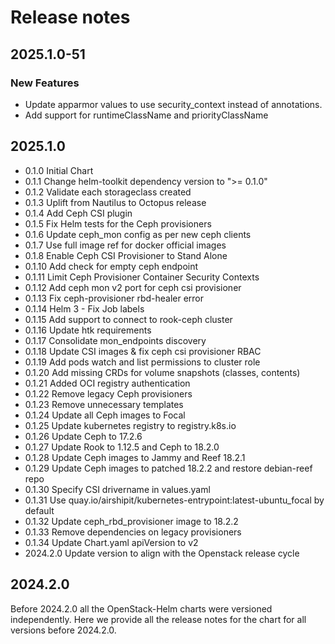# Release notes

## 2025.1.0-51

### New Features

- Update apparmor values to use security_context instead of annotations.
- Add support for runtimeClassName and priorityClassName

## 2025.1.0

- 0.1.0 Initial Chart
- 0.1.1 Change helm-toolkit dependency version to ">= 0.1.0"
- 0.1.2 Validate each storageclass created
- 0.1.3 Uplift from Nautilus to Octopus release
- 0.1.4 Add Ceph CSI plugin
- 0.1.5 Fix Helm tests for the Ceph provisioners
- 0.1.6 Update ceph_mon config as per new ceph clients
- 0.1.7 Use full image ref for docker official images
- 0.1.8 Enable Ceph CSI Provisioner to Stand Alone
- 0.1.10 Add check for empty ceph endpoint
- 0.1.11 Limit Ceph Provisioner Container Security Contexts
- 0.1.12 Add ceph mon v2 port for ceph csi provisioner
- 0.1.13 Fix ceph-provisioner rbd-healer error
- 0.1.14 Helm 3 - Fix Job labels
- 0.1.15 Add support to connect to rook-ceph cluster
- 0.1.16 Update htk requirements
- 0.1.17 Consolidate mon_endpoints discovery
- 0.1.18 Update CSI images & fix ceph csi provisioner RBAC
- 0.1.19 Add pods watch and list permissions to cluster role
- 0.1.20 Add missing CRDs for volume snapshots (classes, contents)
- 0.1.21 Added OCI registry authentication
- 0.1.22 Remove legacy Ceph provisioners
- 0.1.23 Remove unnecessary templates
- 0.1.24 Update all Ceph images to Focal
- 0.1.25 Update kubernetes registry to registry.k8s.io
- 0.1.26 Update Ceph to 17.2.6
- 0.1.27 Update Rook to 1.12.5 and Ceph to 18.2.0
- 0.1.28 Update Ceph images to Jammy and Reef 18.2.1
- 0.1.29 Update Ceph images to patched 18.2.2 and restore debian-reef repo
- 0.1.30 Specify CSI drivername in values.yaml
- 0.1.31 Use quay.io/airshipit/kubernetes-entrypoint:latest-ubuntu_focal by default
- 0.1.32 Update ceph_rbd_provisioner image to 18.2.2
- 0.1.33 Remove dependencies on legacy provisioners
- 0.1.34 Update Chart.yaml apiVersion to v2
- 2024.2.0 Update version to align with the Openstack release cycle

## 2024.2.0

Before 2024.2.0 all the OpenStack-Helm charts were versioned independently.
Here we provide all the release notes for the chart for all versions before 2024.2.0.
